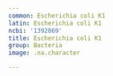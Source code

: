 ```yaml
---
common: Escherichia coli K1
latin: Escherichia coli K1
ncbi: '1392869'
title: Escherichia coli K1
group: Bacteria
image: .na.character

---
```

